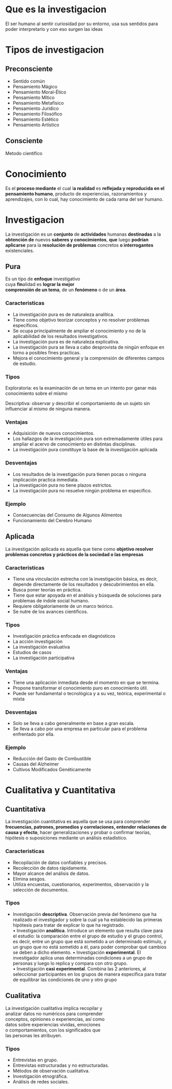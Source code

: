 # Que es la investigacion
El ser humano al sentir curiosidad por su entorno, usa sus sentidos para poder interpretarlo y con eso surgen las ideas

# Tipos de investigacion
## Preconsciente
- Sentido común
- Pensamiento Mágico
- Pensamiento Moral-Ético
- Pensamiento Mítico
- Pensamiento Metafísico
- Pensamiento Jurídico
- Pensamiento Filosófico
- Pensamiento Estético
- Pensamiento Artístico

## Consciente
Metodo cientifico

# Conocimiento
Es el **proceso mediante** el cual l**a realidad** es **reflejada y reproducida en el pensamiento humano**, producto de experiencias, razonamientos y aprendizajes, con lo cual, hay conocimiento de cada rama del ser humano.

# Investigacion
La investigación es un **conjunto** de **actividades** humanas **destinadas** a la **obtención de** nuevos **saberes y conocimientos**, **que** luego **podrían aplicarse** para la **resolución de problemas** concretos **o interrogantes** existenciales.

## Pura 
Es un tipo de **enfoque** investigativo  
cuya **fin**alidad es **lograr la mejor  
comprensión de un tema**, de un **fenómeno** o de un **área**.  

### Caracteristicas
- La investigación pura es de naturaleza analítica.  
- Tiene como objetivo teorizar conceptos y no resolver problemas específicos.  
- Se ocupa principalmente de ampliar el conocimiento y no de la aplicabilidad de los resultados investigativos.  
- La investigación pura es de naturaleza explicativa.  
- La investigación pura se lleva a cabo desprovista de ningún enfoque en torno a posibles fines practicas.  
- Mejora el conocimiento general y la comprensión de diferentes campos de estudio.

### Tipos
Exploratoria: es la examinación de un tema en un intento por ganar más conocimiento sobre el mismo

Descriptiva: observar y describir el comportamiento de un sujeto sin influenciar al mismo de ninguna manera.

### Ventajas
- Adquisición de nuevos conocimientos.  
- Los hallazgos de la investigación pura  son extremadamente útiles para ampliar el acervo de conocimiento en distintas disciplinas.  
- La investigación pura constituye la base de la investigación aplicada

### Desventajas
- Los resultados de la investigación pura   tienen pocas o ninguna implicación practica inmediata. 
- La investigación pura no tiene plazos estrictos.  
- La investigación pura no resuelve ningún problema en especifico.

### Ejemplo
- Consecuencias del Consumo de Algunos Alimentos
- Funcionamiento del Cerebro Humano

## Aplicada
La investigación aplicada es aquella que tiene como **objetivo resolver problemas concretos y prácticos de la sociedad o las empresas**

### Caracteristicas
- Tiene una vinculación estrecha con la investigación básica, es decir, depende directamente de los resultados y descubrimientos en ella.  
- Busca poner teorías en práctica.  
- Tiene que estar apoyada en el análisis y búsqueda de soluciones para problemas de índole social humano.  
- Requiere obligatoriamente de un marco teórico. 
- Se nutre de los avances científicos.

### Tipos
- Investigación práctica enfocada en diagnósticos
- La acción investigación
- La investigación evaluativa
- Estudios de casos
- La investigación participativa

### Ventajas
- Tiene una aplicación inmediata desde el momento en que se termina.
- Propone transformar el conocimiento puro en conocimiento útil. 
- Puede ser fundamental o tecnológica y a su vez, teórica, experimental o mixta

### Desventajas
- Solo se lleva a cabo generalmente en base a gran escala.  
- Se lleva a cabo por una empresa en particular para el problema enfrentado por ella.


### Ejemplo
- Reducción del Gasto de Combustible
- Causas del Alzheimer
- Cultivos Modificados Genéticamente

# Cualitativa y Cuantitativa
## Cuantitativa
La investigación cuantitativa es aquella que se usa para comprender **frecuencias, patrones, promedios y correlaciones, entender relaciones de causa y efecto**, hacer generalizaciones y probar o confirmar teorías, hipótesis o suposiciones mediante un análisis estadístico.

### Caracteristicas
- Recopilación de datos confiables y precisos.  
- Recolección de datos rápidamente.  
- Mayor alcance del análisis de datos.  
- Elimina sesgos.  
- Utiliza encuestas, cuestionarios, experimentos, observación y la selección de documentos.

### Tipos 
- Investigación **descriptiva**. Observación previa del fenómeno que ha realizado el investigador y sobre la cual ya ha establecido las primeras hipótesis para tratar de explicar lo que ha registrado.  
• Investigación **analítica**. Introduce un elemento que resulta clave para el estudio: la comparación entre el grupo de estudio y el grupo control, es decir, entre un grupo que está sometido a un determinado estímulo, y un grupo que no está sometido a  él, para poder comprobar qué cambios se deben a dicho elemento. 
• Investigación **experimental**. El investigador aplica unas determinadas condiciones a un grupo de personas y luego lo replica y compara con otro grupo.  
• Investigación **casi experimental**. Combina las 2 anteriores, al seleccionar participantes en los grupos de manera especifica para tratar de equilibrar las condiciones de uno y otro grupo

## Cualitativa
La investigación cualitativa implica recopilar y  
analizar datos no numéricos para comprender  
conceptos, opiniones o experiencias, así como  
datos sobre experiencias vividas, emociones  
o comportamientos, con los significados que  
las personas les atribuyen.

### Tipos
- Entrevistas en grupo.
- Entrevistas estructuradas y no estructuradas. 
- Métodos de observación cualitativa.
- Investigación etnográfica. 
- Análisis de redes sociales. 
